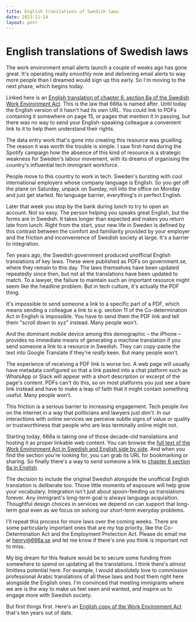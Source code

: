 ```yaml
---
title: English translations of Swedish laws
date: 2023-11-14
layout: post
---
```


# English translations of Swedish laws

The work environment email alerts launch a couple of weeks ago has gone great. It's operating really smoothly now and delivering email alerts to way more people than I dreamed would sign up this early. So I'm moving to the next phase, which begins today.

Linked here is an [English translation of chapter 6, section 6a of the Swedish Work Environment Act](/chapter-6-section-6a-of-aml-v2014:659-in-english). This is the law that 666a is named after. Until today the English version of it hasn't had its own URL. You could link to PDFs containing it somewhere on page 15, or pages that mention it in passing, but there was no way to send your English-speaking colleague a convenient link to it to help them understand their rights.

The data entry work that's gone into creating this resource was gruelling. The reason it was worth the trouble is simple. I saw first-hand during the Spotify campaign how the absence of this kind of resource is a strategic weakness for Sweden's labour movement, with its dreams of organising the country's influential tech immigrant workforce.

People move to this country to work in tech. Sweden's bursting with cool international employers whose company language is English. So you get off the plane on Saturday, unpack on Sunday, roll into the office on Monday and just get started. No language barrier, everything's in perfect English.

Later that week you stop by the bank during lunch to try to open an account. Not so easy. The person helping you speaks great English, but the forms are in Swedish. It takes longer than expected and makes you return late from lunch. Right from the start, your new life in Sweden is defined by this contrast between the comfort and familiarity provided by your employer and the friction and inconvenience of Swedish society at large. It's a barrier to integration.

Ten years ago, the Swedish government produced unofficial English translations of key laws. These were published as PDFs on government.se, where they remain to this day. The laws themselves have been updated repeatedly since then, but not all the translations have been updated to match. To a lawyer, the failure to maintain such an important resource might seem like the headline problem. But in tech culture, it's actually the PDF thing.

It's impossible to send someone a link to a specific part of a PDF, which means sending a colleague a link to e.g. section 11 of the Co-determination Act in English is impossible. You have to send them the PDF link and tell them "scroll down to xyz" instead. Many people won't.

And the dominant mobile device among this demographic – the iPhone – provides no immediate means of generating a machine translation if you send someone a link to a resource in Swedish.  They can copy-paste the text into Google Translate if they're *really* keen. But many people won't.

The experience of receiving a PDF link is worse too. A web page will usually have metadata configured so that a link pasted into a chat platform such as WhatsApp or Slack will appear with a short description or excerpt of the page's content. PDFs can't do this, so on most platforms you just see a bare link instead and have to make a leap of faith that it might contain something useful. Many people won't.

This friction is a serious barrier to increasing engagement. Tech people *live* on the internet in a way that politicians and lawyers just *don't*. In our interactions with online services we perceive subtle signs of value or quality or trustworthiness that people who are less terminally online might not.

Starting today, 666a is taking one of those decade-old translations and hosting it as proper linkable web content. You can browse the [full text of the Work Environment Act in Swedish and English side by side](/aml-v2014:659-in-english). And when you find the section you're looking for, you can grab its URL for bookmarking or sharing. So finally there's a way to send someone a link to [chapter 6 section 6a in English](/chapter-6-section-6a-of-aml-v2014:659-in-english).

The decision to include the original Swedish alongside the unofficial English translation is deliberate too. Those little moments of exposure will help grow your vocabulary. Integration isn't just about spoon-feeding us translations forever. Any immigrant's long-term goal is always language acquisition. Thoughtful design choices in services we depend on can support that long-term goal even as we focus on solving our short-term everyday problems.

I'll repeat this process for more laws over the coming weeks. There are some particularly important ones that are my top priority, like the Co-Determination Act and the Employment Protection Act. Please do email me at henry@666a.se and let me know if there's one you think is important not to miss.

My big dream for this feature would be to secure some funding from somewhere to spend on updating all the translations. I think there's almost limitless potential here. For example, I would absolutely love to commission professional Arabic translations of all these laws and host them right here alongside the English ones. I'm convinced that meeting immigrants where we are is the way to make us feel seen and wanted, and inspire us to engage more with Swedish society.

But first things first. Here's an [English copy of the Work Environment Act](/aml-v2014:659-in-english) that's ten years out of date.